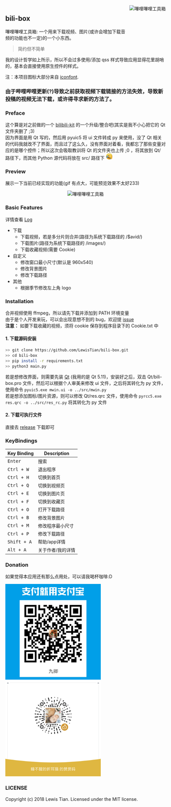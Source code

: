 <img src="images/bilibili.ico" height="120" alt="嗶哩嗶哩工具箱" title="嗶哩嗶哩工具箱" align="right">

## bili-box
嗶哩嗶哩工具箱: 一个用来下载视频、图片(或许会增加下载音频的功能也不一定)的一个小东西。

> 简约但不简单

我的设计哲学如上所示，所以不会过多使用/添加 qss 样式导致应用显得花里胡哨的，基本会直接使用原生控件的样式。

注：本项目图标大部分来自 [iconfont](http://www.iconfont.cn).

### 由于哔哩哔哩更新(?)导致之前获取视频下载链接的方法失效，导致新投稿的视频无法下载，或许得寻求新的方法了。

### Preface
这个算是对之前做的一个 [bilibili-kit](https://github.com/LewisTian/PyQt5-Apps/blob/master/bilibili-kit) 的一个升级/整合吧(其实是我不小心把它的 Qt 文件夹删了 ;3)<br >
因为界面是用 Qt 写的，然后用 pyuic5 将 ui 文件转成 py 来使用，没了 Qt 相关的代码我就改不了界面，而且过了这么久，没有界面对着看，我都忘了那些变量对应的是哪个控件；所以这次会吸取教训将 Qt 的文件夹也上传 ;0 ，将其放到 Qt/ 路径下，而其他 Python 源代码将放在 src/ 路径下 <span><img src="images/cry.png" height="20" alt="掩面哭" title="掩面哭"></span>

### Preview
展示一下当前已经实现的功能(gif 有点大，可能预览效果不太好233)
<div align="center">
	<img src="images/preview.gif" alt="嗶哩嗶哩工具箱" title="嗶哩嗶哩工具箱">
</div>

### Basic Features
详情查看 [Log](LOG.md)
- 下载
	- 下载视频，若是多分片则合并(路径为系统下载路径的 /$avid/)
	- 下载图片(路径为系统下载路径的 /images/)
	- 下载收藏视频(需要 Cookie)
- 自定义
	- 修改窗口最小尺寸(默认是 960x540)
	- 修改背景图片
	- 修改下载路径
- 其他
	- 根据季节修改左上角 logo

### Installation
合并视频使用 ffmpeg，所以请先下载并添加到 PATH 环境变量 <br>
由于是个人开发来玩，可以会出现意想不到的 bug，欢迎提 [issue](https://github.com/LewisTian/bili-box/issues) <br>
**注意：** 如要下载收藏的视频，须将 cookie 保存到程序目录下的 Cookie.txt 中

#### 1. 下载源码安装
```bash
>> git clone https://github.com/LewisTian/bili-box.git
>> cd bili-box
>> pip install -r requirements.txt
>> python3 main.py
```
若是想修改界面，则需要先装 [Qt](https://www.qt.io/) (我用的是 Qt 5.11)，安装好之后，双击 Qt/bili-box.pro 文件，然后可以根据个人审美来修改 ui 文件，之后将其转化为 py 文件，使用命令 `pyuic5.exe mwin.ui -o ../src/mwin.py`<br />
若是想添加图标/图片资源，则可以修改 Qt/res.qrc 文件，使用命令 `pyrcc5.exe res.qrc -o ../src/res_rc.py` 将其转化为 py 文件

#### 2. 下载可执行文件
直接去 [release](https://github.com/LewisTian/bili-box/releases) 下载即可

### KeyBindings

Key Binding                                | Description
-------------------------------------------|---------------------------------------------------------
<kbd>Enter</kbd>                           | 搜索
<kbd>Ctrl + W</kbd>                        | 退出程序
<kbd>Ctrl + H</kbd>                        | 切换到首页
<kbd>Ctrl + Q</kbd>                        | 切换到视频页
<kbd>Ctrl + E</kbd>                        | 切换到图片页
<kbd>Ctrl + F</kbd>                        | 切换到收藏页
<kbd>Ctrl + O</kbd>                        | 打开下载路径
<kbd>Ctrl + B</kbd>                        | 修改背景图片
<kbd>Ctrl + M</kbd>                        | 修改程序最小尺寸
<kbd>Ctrl + P</kbd>                        | 修改下载路径
<kbd>Shift + A</kbd>                       | 帮助/app详情
<kbd>Alt + A</kbd>                         | 关于作者/我的详情

### Donation
如果觉得本应用还有那么点用处，可以请我喝杯咖啡:D
<div>
	<img src="images/alipay.png" alt="alipay" title="非常感谢请我喝一杯咖啡:D" width="300">
	<img src="images/wechatpay.png" alt="wechatpay" title="非常感谢请我喝一杯咖啡:D" width="300">
</div>


### LICENSE
Copyright (c) 2018 Lewis Tian. Licensed under the MIT license.
